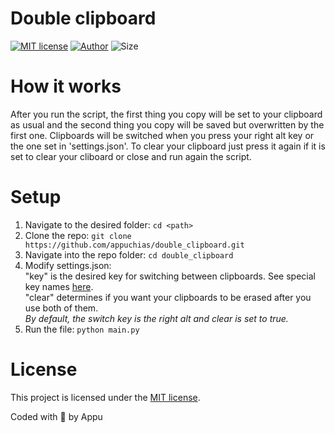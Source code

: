 # Double clipboard
[![MIT license](https://img.shields.io/github/license/appuchias/double_clipboard?style=flat-square)](https://github.com/appuchias/double_clipboard/blob/master/LICENSE)
[![Author](https://img.shields.io/badge/Project%20by-Appu-9cf?style=flat-square)](https://github.com/appuchias)
![Size](https://img.shields.io/github/repo-size/appuchias/double_clipboard?style=flat-square)

# How it works

After you run the script, the first thing you copy will be set to your clipboard as usual and the second thing you copy will be saved but overwritten by the first one. Clipboards will be switched when you press your right alt key or the one set in 'settings.json'. To clear your clipboard just press it again if it is set to clear your cliboard or close and run again the script.
# Setup
1. Navigate to the desired folder: `cd <path>`
2. Clone the repo: `git clone https://github.com/appuchias/double_clipboard.git`
3. Navigate into the repo folder: `cd double_clipboard`
4. Modify settings.json:\
    "key" is the desired key for switching between clipboards. See special key names [here](https://github.com/boppreh/keyboard#keyboard.all_modifiers).\
    "clear" determines if you want your clipboards to be erased after you use both of them.\
    *By default, the switch key is the right alt and clear is set to true.*
5. Run the file: `python main.py`

# License
This project is licensed under the [MIT license](https://github.com/appuchias/double_clipboard/blob/master/LICENSE).

Coded with 🖤 by Appu